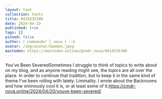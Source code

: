 ```yaml
---
layout: toot
collection: toots
title: 0419235300
date: 2024-04-19
published: true
tags: []
pinned: false
author: ⸸ commander ░ nova ⸸ :~$
avatar: /img/avatar/daemon.jpeg
mastodon: https://mastodon.online/@cmdr_nova/0419235300
---
```


You’ve Been SeveredSometimes I struggle to think of topics to write about on my blog, and as anyone reading might see, the topics are all over the place. In order to continue that tradition, but to keep it in the same kind of theme I've been rolling with lately: Liminality. I wrote about the Backrooms and how ominously cool it is, or at least some of it.https://cmdr-nova.online/2024/04/20/youve-been-severed/
